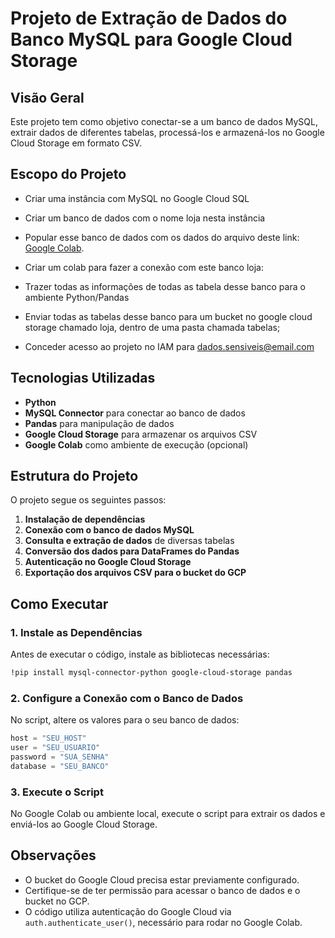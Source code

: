 # Projeto de Extração de Dados do Banco MySQL para Google Cloud Storage

## Visão Geral
Este projeto tem como objetivo conectar-se a um banco de dados MySQL, extrair dados de diferentes tabelas, processá-los e armazená-los no Google Cloud Storage em formato CSV.

## Escopo do Projeto

- Criar uma instância com MySQL no Google Cloud SQL
- Criar um banco de dados com o nome loja nesta instância
- Popular esse banco de dados com os dados do arquivo deste link: [Google Colab](https://colab.research.google.com/drive/18--jmuhLkQbKsJ5jJdI8W6y0ManYtr0r?usp=sharing).

- Criar um colab para fazer a conexão com este banco loja:
- Trazer todas as informações de todas as tabela desse banco para o ambiente Python/Pandas
- Enviar todas as tabelas desse banco para um bucket no google cloud storage chamado loja, dentro de uma pasta chamada tabelas;
- Conceder acesso ao projeto no IAM para dados.sensiveis@email.com

## Tecnologias Utilizadas
- **Python**
- **MySQL Connector** para conectar ao banco de dados
- **Pandas** para manipulação de dados
- **Google Cloud Storage** para armazenar os arquivos CSV
- **Google Colab** como ambiente de execução (opcional)

## Estrutura do Projeto
O projeto segue os seguintes passos:
1. **Instalação de dependências**
2. **Conexão com o banco de dados MySQL**
3. **Consulta e extração de dados** de diversas tabelas
4. **Conversão dos dados para DataFrames do Pandas**
5. **Autenticação no Google Cloud Storage**
6. **Exportação dos arquivos CSV para o bucket do GCP**

## Como Executar
### 1. Instale as Dependências
Antes de executar o código, instale as bibliotecas necessárias:
```bash
!pip install mysql-connector-python google-cloud-storage pandas
```

### 2. Configure a Conexão com o Banco de Dados
No script, altere os valores para o seu banco de dados:
```python
host = "SEU_HOST"
user = "SEU_USUARIO"
password = "SUA_SENHA"
database = "SEU_BANCO"
```

### 3. Execute o Script
No Google Colab ou ambiente local, execute o script para extrair os dados e enviá-los ao Google Cloud Storage.

## Observações
- O bucket do Google Cloud precisa estar previamente configurado.
- Certifique-se de ter permissão para acessar o banco de dados e o bucket no GCP.
- O código utiliza autenticação do Google Cloud via `auth.authenticate_user()`, necessário para rodar no Google Colab.

